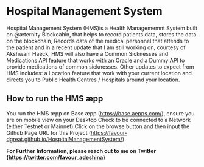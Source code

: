 # Hospital Management System

Hospital Management System (HMS)is a Health Managememnt System built on @æternity Blockcahin, that helps to record patients data, stores the data on the blockchain, Records data of the medical personnel that attends to the patient and in a recent update that I am still working on, courtesy of Akshwani Haeck, HMS will also have a Common Sicknesses and Medications API feature that works with an Oracle and a Dummy API to provide medications of common sicknesses. Other updates to expect from HMS includes: a Location feature that work with your current location and directs you to Public Health Centres / Hospitals around your location.

## How to run the HMS æpp
You run the HMS æpp on Base æpp (https://base.aepps.com/), ensure you are on mobile view on your Desktop
Check to be connected to a Network (either Testnet or Mainnet)
Click on the browse button and then input the Github Page URL for this Project (https://favour-dgreat.github.io/HospitalManagementSystem/)

**For Further Information, please reach out to me on Twitter (https://twitter.com/favour_adeshina)**

